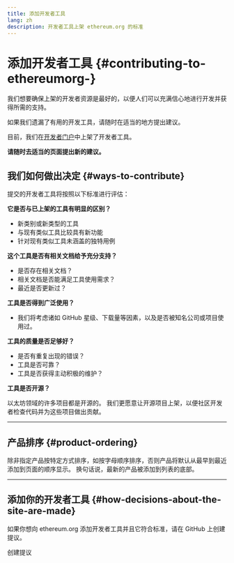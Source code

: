 ```yaml
---
title: 添加开发者工具
lang: zh
description: 开发者工具上架 ethereum.org 的标准
---
```


# 添加开发者工具 {#contributing-to-ethereumorg-}

我们想要确保上架的开发者资源是最好的，以便人们可以充满信心地进行开发并获得所需的支持。

如果我们遗漏了有用的开发工具，请随时在适当的地方提出建议。

目前，我们在[开发者门户](/developers/)中上架了开发者工具。

**请随时去适当的页面提出新的建议。**

## 我们如何做出决定 {#ways-to-contribute}

提交的开发者工具将按照以下标准进行评估：

**它是否与已上架的工具有明显的区别？**

- 新类别或新类型的工具
- 与现有类似工具比较具有新功能
- 针对现有类似工具未涵盖的独特用例

**这个工具是否有相关文档给予充分支持？**

- 是否存在相关文档？
- 相关文档是否能满足工具使用需求？
- 最近是否更新过？

**工具是否得到广泛使用？**

- 我们将考虑诸如 GitHub 星级、下载量等因素，以及是否被知名公司或项目使用过。

**工具的质量是否足够好？**

- 是否有重复出现的错误？
- 工具是否可靠？
- 工具是否获得主动积极的维护？

**工具是否开源？**

以太坊领域的许多项目都是开源的。 我们更愿意让开源项目上架，以便社区开发者检查代码并为这些项目做出贡献。

---

## 产品排序 {#product-ordering}

除非指定产品按特定方式排序，如按字母顺序排序，否则产品将默认从最早到最近添加到页面的顺序显示。 换句话说，最新的产品被添加到列表的底部。

---

## 添加你的开发者工具 {#how-decisions-about-the-site-are-made}

如果你想向 ethereum.org 添加开发者工具并且它符合标准，请在 GitHub 上创建提议。

<ButtonLink href="https://github.com/ethereum/ethereum-org-website/issues/new?assignees=&labels=feature+%3Asparkles%3A%2Ccontent+%3Afountain_pen%3A&template=suggest_dev_tool.yaml">
  创建提议
</ButtonLink>
